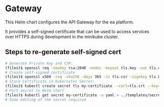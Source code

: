 # Gateway

This Helm chart configures the API Gateway for the ea platform.

It provides a self-signed certificate that can be used to access services over HTTPS during development
in the minikube cluster.

## Steps to re-generate self-signed cert

```bash
# Generate Private Key and CSR:
(files)$ openssl req -newkey rsa:2048 -nodes -keyout tls.key -out tls.csr
# Create self-signed certificate
(files)$ openssl x509 -req -sha256 -days 365 -in tls.csr -signkey tls.key -out tls.crt
# Store Certificate in Kubernetes Secret:
(files)$ kubectl create secret tls my-certificate --cert=tls.crt --key=tls.key
# Port secret to Helm chart
(files)$ kubectl get secret my-certificate -o yaml > ../templates/secret.yaml
# Some editing of the secret required
```